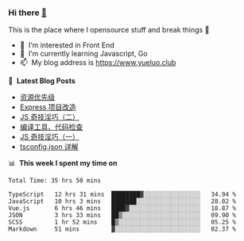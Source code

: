 ### Hi there <a href="https://www.yueluo.club/"> 👋 </a>
This is the place where I opensource stuff and break things :rofl:

- 👀 &nbsp;I’m interested in Front End
- 🌱 &nbsp;I’m currently learning Javascript, Go
- 📫 &nbsp;My blog address is https://www.yueluo.club

📕 &nbsp;**Latest Blog Posts**

<!-- BLOG-POST-LIST:START -->
- [资源优先级](https://www.yueluo.club/detail?articleId=62a452e18e159c5c8f5e318c)
- [Express 项目改造](https://www.yueluo.club/detail?articleId=62a3f37f8e159c5c8f5e2d97)
- [JS 奇技淫巧（二）](https://www.yueluo.club/detail?articleId=62a0440f8e159c5c8f5e13af)
- [编译工具、代码检查](https://www.yueluo.club/detail?articleId=629e0ebb1b72002733d9ffbf)
- [JS 奇技淫巧（一）](https://www.yueluo.club/detail?articleId=629db9041b72002733d9fd22)
- [tsconfig.json 详解](https://www.yueluo.club/detail?articleId=629b08811b72002733d9ecfb)
<!-- BLOG-POST-LIST:END -->

📊 &nbsp;**This week I spent my time on**

<!--START_SECTION:waka-->

```text
Total Time: 35 hrs 50 mins

TypeScript   12 hrs 31 mins  ████████▓░░░░░░░░░░░░░░░░   34.94 %
JavaScript   10 hrs 3 mins   ███████░░░░░░░░░░░░░░░░░░   28.02 %
Vue.js       6 hrs 46 mins   ████▓░░░░░░░░░░░░░░░░░░░░   18.87 %
JSON         3 hrs 33 mins   ██▒░░░░░░░░░░░░░░░░░░░░░░   09.90 %
SCSS         1 hr 52 mins    █▒░░░░░░░░░░░░░░░░░░░░░░░   05.25 %
Markdown     51 mins         ▓░░░░░░░░░░░░░░░░░░░░░░░░   02.37 %
```

<!--END_SECTION:waka-->